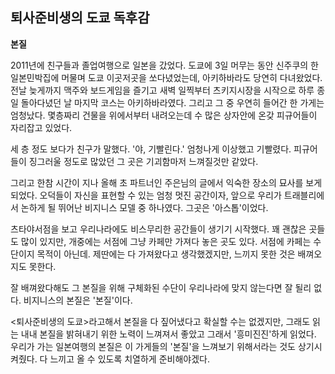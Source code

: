 ## 퇴사준비생의 도쿄 독후감

**본질**

2011년에 친구들과 졸업여행으로 일본을 갔었다.
도쿄에 3일 머무는 동안 신주쿠의 한 일본민박집에 머물며 도쿄 이곳저곳을 쏘다녔었는데, 아키하바라도 당연히 다녀왔었다.
전날 늦게까지 맥주와 보드게임을 즐기고 새벽 일찍부터 츠키지시장을 시작으로 하루 종일 돌아다녔던 날 마지막 코스는 아키하바라였다.
그리고 그 중 우연히 들어간 한 가게는 엄청났다.
몇층짜리 건물을 위에서부터 내려오는데 수 많은 상자안에 온갖 피규어들이 자리잡고 있었다.

세 층 정도 보다가 친구가 말했다.
'야, 기빨린다.'
엄청나게 이상했고 기빨렸다. 피규어들이 징그러울 정도로 많았던 그 곳은 기괴함마저 느껴질것만 같았다.


그리고 한참 시간이 지나 올해 초 파트너인 주은님의 글에서 익숙한 장소의 묘사를 보게되었다.
오덕들이 자신을 표현할 수 있는 엄청 멋진 공간이자, 앞으로 우리가 트래블리에서 논하게 될 뛰어난 비지니스 모델 중 하나였다.
그곳은 '아스톱'이었다.

츠타야서점을 보고 우리나라에도 비스무리한 공간들이 생기기 시작했다.
꽤 괜찮은 곳들도 많이 있지만, 개중에는 서점에 그냥 카페만 가져다 놓은 곳도 있다.
서점에 카페는 수단이지 목적이 아닌데.
제딴에는 다 가져왔다고 생각했겠지만, 느끼지 못한 것은 배껴오지도 못한다.

잘 배껴왔다해도 그 본질을 위해 구체화된 수단이 우리나라에 맞지 않는다면 잘 될리 없다.
비지니스의 본질은 '본질'이다.

<퇴사준비생의 도쿄>라고해서 본질을 다 짚어냈다고 확실할 수는 없겠지만, 그래도 읽는 내내 본질을 밝혀내기 위한 노력이 느껴져서 좋았고 그래서 '흥미진진'하게 읽었다.
우리가 가는 일본여행의 본질은 이 가게들의 '본질'을 느껴보기 위해서라는 것도 상기시켜줬다.
다 느끼고 올 수 있도록 치열하게 준비해야겠다.
